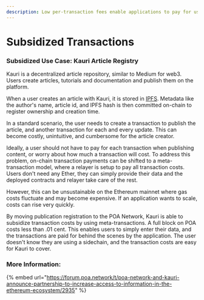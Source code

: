 ```yaml
---
description: Low per-transaction fees enable applications to pay for user interactions
---
```


# Subsidized Transactions

### Subsidized Use Case: Kauri Article Registry

Kauri is a decentralized article repository, similar to Medium for web3. Users create articles, tutorials and documentation and publish them on the platform. 

When a user creates an article with Kauri, it is stored in [IPFS](https://ipfs.io/). Metadata like the author's name, article id, and IPFS hash is then committed on-chain to register ownership and creation time.

In a standard scenario, the user needs to create a transaction to publish the article, and another transaction for each and every update. This can become costly, unintuitive, and cumbersome for the article creator.

Ideally, a user should not have to pay for each transaction when publishing content, or worry about how much a transaction will cost. To address this problem, on-chain transaction payments can be shifted to a meta-transaction model, where a relayer is setup to pay all transaction costs.  Users don't need any Ether, they can simply provide their data and the deployed contracts and relayer take care of the rest.

However, this can be unsustainable on the Ethereum mainnet where gas costs fluctuate and may become expensive. If an application wants to scale, costs can rise very quickly.

By moving publication registration to the POA Network, Kauri is able to subsidize transaction costs by using meta-transactions. A full block on POA costs less than .01 cent. This enables users to simply enter their data, and the transactions are paid for behind the scenes by the application. The user doesn't know they are using a sidechain, and the transaction costs are easy for Kauri to cover.

### More Information:

{% embed url="https://forum.poa.network/t/poa-network-and-kauri-announce-partnership-to-increase-access-to-information-in-the-ethereum-ecosystem/2935" %}







